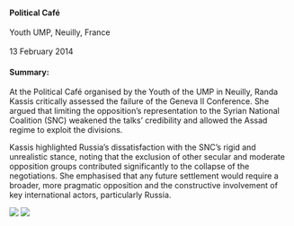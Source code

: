 <h4>Political Café</h4>


Youth UMP, Neuilly, France  
<br>
13 February 2014

	
<h4>Summary:</h4>	

At the Political Café organised by the Youth of the UMP in Neuilly, Randa Kassis critically assessed the failure of the Geneva II Conference. She argued that limiting the opposition’s representation to the Syrian National Coalition (SNC) weakened the talks’ credibility and allowed the Assad regime to exploit the divisions.

Kassis highlighted Russia’s dissatisfaction with the SNC’s rigid and unrealistic stance, noting that the exclusion of other secular and moderate opposition groups contributed significantly to the collapse of the negotiations. She emphasised that any future settlement would require a broader, more pragmatic opposition and the constructive involvement of key international actors, particularly Russia.

![](128.JPG)
![](129.JPG)
<p></p>

